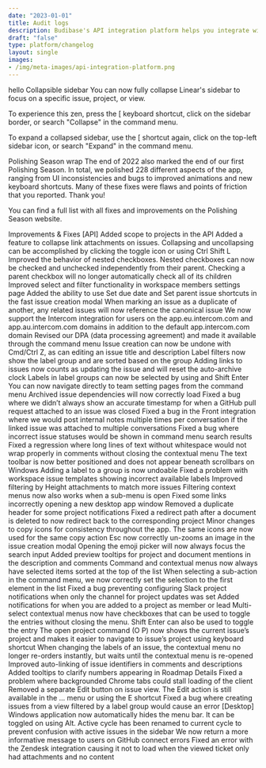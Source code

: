 ```yaml
---
date: "2023-01-01"
title: Audit logs
description: Budibase's API integration platform helps you integrate with your APIs and build internal apps, forms, admin panels, and more in minutes.
draft: "false"
type: platform/changelog
layout: single
images:
- /img/meta-images/api-integration-platform.png 
---
```


hello 
Collapsible sidebar
You can now fully collapse Linear's sidebar to focus on a specific issue, project, or view.

To experience this zen, press the [ keyboard shortcut, click on the sidebar border, or search "Collapse" in the command menu.

To expand a collapsed sidebar, use the [ shortcut again, click on the top-left sidebar icon, or search "Expand" in the command menu.

Polishing Season wrap
The end of 2022 also marked the end of our first Polishing Season. In total, we polished 228 different aspects of the app, ranging from UI inconsistencies and bugs to improved animations and new keyboard shortcuts. Many of these fixes were flaws and points of friction that you reported. Thank you!

You can find a full list with all fixes and improvements on the Polishing Season website.

Improvements & Fixes
[API] Added scope to projects in the API
Added a feature to collapse link attachments on issues. Collapsing and uncollapsing can be accomplished by clicking the toggle icon or using Ctrl Shift L
Improved the behavior of nested checkboxes. Nested checkboxes can now be checked and unchecked independently from their parent. Checking a parent checkbox will no longer automatically check all of its children
Improved select and filter functionality in workspace members settings page
Added the ability to use Set due date and Set parent issue shortcuts in the fast issue creation modal
When marking an issue as a duplicate of another, any related issues will now reference the canonical issue
We now support the Intercom integration for users on the app.eu.intercom.com and app.au.intercom.com domains in addition to the default app.intercom.com domain
Revised our DPA (data processing agreement) and made it available through the command menu
Issue creation can now be undone with Cmd/Ctrl Z, as can editing an issue title and description
Label filters now show the label group and are sorted based on the group
Adding links to issues now counts as updating the issue and will reset the auto-archive clock
Labels in label groups can now be selected by using and Shift Enter
You can now navigate directly to team setting pages from the command menu
Archived issue dependencies will now correctly load
Fixed a bug where we didn’t always show an accurate timestamp for when a GitHub pull request attached to an issue was closed
Fixed a bug in the Front integration where we would post internal notes multiple times per conversation if the linked issue was attached to multiple conversations
Fixed a bug where incorrect issue statuses would be shown in command menu search results
Fixed a regression where long lines of text without whitespace would not wrap properly in comments without closing the contextual menu
The text toolbar is now better positioned and does not appear beneath scrollbars on Windows
Adding a label to a group is now undoable
Fixed a problem with workspace issue templates showing incorrect available labels
Improved filtering by Height attachments to match more issues
Filtering context menus now also works when a sub-menu is open
Fixed some links incorrectly opening a new desktop app window
Removed a duplicate header for some project notifications
Fixed a redirect path after a document is deleted to now redirect back to the corresponding project
Minor changes to copy icons for consistency throughout the app. The same icons are now used for the same copy action
Esc now correctly un-zooms an image in the issue creation modal
Opening the emoji picker will now always focus the search input
Added preview tooltips for project and document mentions in the description and comments
Command and contextual menus now always have selected items sorted at the top of the list
When selecting a sub-action in the command menu, we now correctly set the selection to the first element in the list
Fixed a bug preventing configuring Slack project notifications when only the channel for project updates was set
Added notifications for when you are added to a project as member or lead
Multi-select contextual menus now have checkboxes that can be used to toggle the entries without closing the menu. Shift Enter can also be used to toggle the entry
The open project command (O P) now shows the current issue’s project and makes it easier to navigate to issue’s project using keyboard shortcut
When changing the labels of an issue, the contextual menu no longer re-orders instantly, but waits until the contextual menu is re-opened
Improved auto-linking of issue identifiers in comments and descriptions
Added tooltips to clarify numbers appearing in Roadmap Details
Fixed a problem where backgrounded Chrome tabs could stall loading of the client
Removed a separate Edit button on issue view. The Edit action is still available in the … menu or using the E shortcut
Fixed a bug where creating issues from a view filtered by a label group would cause an error
[Desktop] Windows application now automatically hides the menu bar. It can be toggled on using Alt.
Active cycle has been renamed to current cycle to prevent confusion with active issues in the sidebar
We now return a more informative message to users on GitHub connect errors
Fixed an error with the Zendesk integration causing it not to load when the viewed ticket only had attachments and no content

<!--more--> 